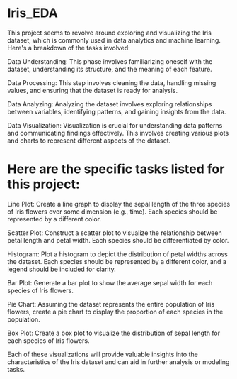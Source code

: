 # Iris_EDA

This project seems to revolve around exploring and visualizing the Iris dataset, which is commonly used in data analytics and machine learning. Here's a breakdown of the tasks involved:

Data Understanding: This phase involves familiarizing oneself with the dataset, understanding its structure, and the meaning of each feature.

Data Processing: This step involves cleaning the data, handling missing values, and ensuring that the dataset is ready for analysis.

Data Analyzing: Analyzing the dataset involves exploring relationships between variables, identifying patterns, and gaining insights from the data.

Data Visualization: Visualization is crucial for understanding data patterns and communicating findings effectively. This involves creating various plots and charts to represent different aspects of the dataset.

# Here are the specific tasks listed for this project:

Line Plot: Create a line graph to display the sepal length of the three species of Iris flowers over some dimension (e.g., time). Each species should be represented by a different color.

Scatter Plot: Construct a scatter plot to visualize the relationship between petal length and petal width. Each species should be differentiated by color.

Histogram: Plot a histogram to depict the distribution of petal widths across the dataset. Each species should be represented by a different color, and a legend should be included for clarity.

Bar Plot: Generate a bar plot to show the average sepal width for each species of Iris flowers.

Pie Chart: Assuming the dataset represents the entire population of Iris flowers, create a pie chart to display the proportion of each species in the population.

Box Plot: Create a box plot to visualize the distribution of sepal length for each species of Iris flowers.

Each of these visualizations will provide valuable insights into the characteristics of the Iris dataset and can aid in further analysis or modeling tasks.












